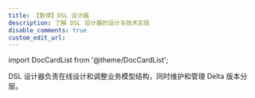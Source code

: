 ```yaml
---
title: 【暂停】DSL 设计器
description: 了解 DSL 设计器的设计与技术实现
disable_comments: true
custom_edit_url:
---
```


import DocCardList from '@theme/DocCardList';

DSL 设计器负责在线设计和调整业务模型结构，同时维护和管理 Delta 版本分层。

<DocCardList />
